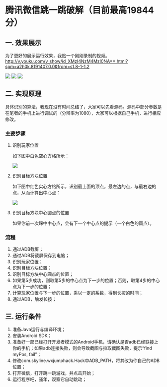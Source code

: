 # 腾讯微信跳一跳破解（目前最高19844分）

## 一. 效果展示

为了更好的展示运行效果，我贴一个刚刚录制的视频。http://v.youku.com/v_show/id_XMzI4NzM4MzI0NA==.html?spm=a2h0k.8191407.0.0&from=s1.8-1-1.2

![](img/1.jpg)
![](img/2.png)
![](img/5.gif)

## 二. 实现原理

具体识别的算法，我现在没有时间总结了，大家可以先看源码。源码中部分参数是在笔者的手机上进行调试的（分辨率为1080），大家可以根据自己手机，进行相应修改。

### 主要步骤

1. 识别玩家位置

	如下图中白色空心方格所示：
	
	![](img/3.png)

1. 识别目标方块位置

	如下图中红色实心方格所示，识别最上面的顶点，最左边的点，与最右边的点，从而计算出中心点：
	
	![](img/4.png)

1. 识别目标方块中心圆点的位置

	如果你前一次踩中中心点，会有下一个中心点的提示（一个白色的圆点）。
	
### 流程

1. 通过ADB截屏；
2. 通过ADB将截屏保存到电脑；
3. 识别玩家位置；
4. 识别目标方块位置；
5. 识别目标方块中心圆点的位置；
6. 如果第5步成功，则取第5步的中心点为下一步的位置；否则，取第4步的中心点为下一步的位置；
7. 计算玩家位置与下一步的位置，乘以一定的系数，得到长按的时间；
8. 通过ADB，触发长按；
	
## 三. 运行条件

1. 准备Java运行与编译环境；
2. 安装Android SDK；
3. 准备好一部已经打开开发者模式的Android手机，请确认是否adb已经联接上你的手机；如果adb连接失败，则会导致截图与拉取截图失败，提示“find myPos, fail”；
4. 修改com.skyline.wxjumphack.Hack中ADB_PATH，将其改为你自己的ADB位置；
5. 打开微信，打开跳一跳游戏，并点击开始；
6. 运行程序吧，骚年，观察它自动跳动；
